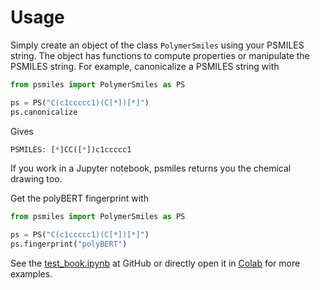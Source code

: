 # Usage

Simply create an object of the class `PolymerSmiles` using your PSMILES string. The object has functions to compute properties or manipulate the PSMILES string. For example, canonicalize a PSMILES string with

```python
from psmiles import PolymerSmiles as PS

ps = PS("C(c1ccccc1)(C[*])[*]")
ps.canonicalize
```

Gives

``` py
PSMILES: [*]CC([*])c1ccccc1
```

If you work in a Jupyter notebook, psmiles returns you the chemical drawing too.


Get the polyBERT fingerprint with

```python
from psmiles import PolymerSmiles as PS

ps = PS("C(c1ccccc1)(C[*])[*]")
ps.fingerprint("polyBERT")
```

See the [test_book.ipynb](https://github.com/Ramprasad-Group/psmiles/blob/main/tests/test_book.ipynb) at GitHub or directly open it in [Colab](https://colab.research.google.com/github/Ramprasad-Group/psmiles/blob/main/tests/test_book.ipynb) for more examples.
